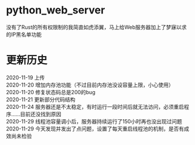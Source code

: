 # python_web_server
没有了Rust的所有权限制的我简直如虎添翼，马上给Web服务器加上了梦寐以求的IP黑名单功能  

# 更新历史  
2020-11-19 上传  
2020-11-20 增加内存池功能（不过目前内存池没设容量上限，小心使用）  
2020-11-20 修复状态码总是200的bug  
2020-11-21 更新部分代码结构  
2020-11-24 服务器还是不太稳定，有时运行一段时间后就无法访问，必须重启程序……目前还没找到原因  
2020-11-29 线程池容量调小后，服务器持续运行了150小时再也没出现过问题  
2020-11-29 今天发现并发出了点问题，设置了每天重启线程池的机制，是否有成效尚未检验  
